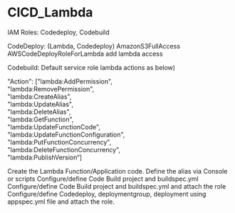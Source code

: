 # CICD_Lambda
IAM Roles: Codedeploy, Codebuild

CodeDeploy: (Lambda, Codedeploy)
             AmazonS3FullAccess
             AWSCodeDeployRoleForLambda
                add lambda access

Codebuild: 
              Default service role lambda actions as below)
             
 "Action": 
["lambda:AddPermission",                
"lambda:RemovePermission",               
"lambda:CreateAlias",                
"lambda:UpdateAlias",               
"lambda:DeleteAlias",               
 "lambda:GetFunction",               
 "lambda:UpdateFunctionCode",               
 "lambda:UpdateFunctionConfiguration",                
 "lambda:PutFunctionConcurrency",              
 "lambda:DeleteFunctionConcurrency",             
 "lambda:PublishVersion“]

Create the Lambda Function/Application code.
Define the alias via Console or scripts
Configure/define Code Build project and  buildspec.yml
Configure/define Code Build project and  buildspec.yml and attach the role
Configure/define Codedeploy, deploymentgroup, deployment using appspec.yml file and attach the role.


